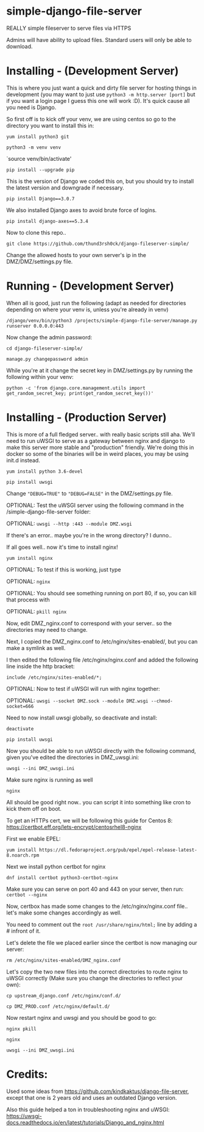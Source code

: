 # simple-django-file-server
REALLY simple fileserver to serve files via HTTPS

Admins will have ability to upload files. Standard users will only be able to download.

# Installing - (Development Server)
This is where you just want a quick and dirty file server for hosting things in development (you may want to just use `python3 -m http.server [port]` but if you want a login page I guess this one will work :D). It's quick cause all you need is Django.

So first off is to kick off your venv, we are using centos so go to the directory you want to install this in: 

`yum install python3 git`

`python3 -m venv venv`

`source venv/bin/activate'

`pip install --upgrade pip`

This is the version of Django we coded this on, but you should try to install the latest version and downgrade if necessary.

`pip install Django==3.0.7`

We also installed Django axes to avoid brute force of logins.

`pip install django-axes==5.3.4`

Now to clone this repo..

`git clone https://github.com/thund3rsh0ck/django-fileserver-simple/`

Change the allowed hosts to your own server's ip in the DMZ/DMZ/settings.py file.

# Running - (Development Server)
When all is good, just run the following (adapt as needed for directories depending on where your venv is, unless you're already in venv)

`/django/venv/bin/python3 /projects/simple-django-file-server/manage.py runserver 0.0.0.0:443`

Now change the admin password:

`cd django-fileserver-simple/`

`manage.py changepassword admin`

While you're at it change the secret key in DMZ/settings.py by running the following within your venv:

`python -c 'from django.core.management.utils import get_random_secret_key; print(get_random_secret_key())'`


# Installing - (Production Server)
This is more of a full fledged server.. with really basic scripts still aha. We'll need to run uWSGI to serve as a gateway between nginx and django to make this server more stable and "production" friendly. We're doing this in docker so some of the binaries will be in weird places, you may be using init.d instead.

`yum install python 3.6-devel`

`pip install uwsgi`

Change `"DEBUG=TRUE"` to `"DEBUG=FALSE"` in the DMZ/settings.py file.

OPTIONAL: Test the uWSGI server using the following command in the /simple-django-file-server folder:

OPTIONAL: `uwsgi --http :443 --module DMZ.wsgi`

If there's an error.. maybe you're in the wrong directory? I dunno..

If all goes well.. now it's time to install nginx!

`yum install nginx`

OPTIONAL: To test if this is working, just type 

OPTIONAL: `nginx`

OPTIONAL:  You should see something running on port 80, if so, you can kill that process with 

OPTIONAL: `pkill nginx`

Now, edit DMZ_nginx.conf to correspond with your server.. so the directories may need to change.

Next, I copied the DMZ_nginx.conf to /etc/nginx/sites-enabled/, but you can make a symlink as well.

I then edited the following file /etc/nginx/nginx.conf and added the following line inside the http bracket:

`include /etc/nginx/sites-enabled/*;`

OPTIONAL: Now to test if uWSGI will run with nginx together:

OPTIONAL: `uwsgi --socket DMZ.sock --module DMZ.wsgi --chmod-socket=666`

Need to now install uwsgi globally, so deactivate and install:

`deactivate`

`pip install uwsgi`

Now you should be able to run uWSGI directly with the following command, given you've edited the directories in DMZ_uwsgi.ini:

`uwsgi --ini DMZ_uwsgi.ini`

Make sure nginx is running as well

`nginx`

All should be good right now.. you can script it into something like cron to kick them off on boot.

To get an HTTPs cert, we will be following this guide for Centos 8: https://certbot.eff.org/lets-encrypt/centosrhel8-nginx

First we enable EPEL:

`yum install https://dl.fedoraproject.org/pub/epel/epel-release-latest-8.noarch.rpm`

Next we install python certbot for nginx

`dnf install certbot python3-certbot-nginx`

Make sure you can serve on port 40 and 443 on your server, then run:
`certbot --nginx`

Now, certbox has made some changes to the /etc/nginx/nginx.conf file.. let's make some changes accordingly as well.

You need to comment out the ``root /usr/share/nginx/html;`` line by adding a # infront of it.

Let's delete the file we placed earlier since the certbot is now managing our server:

`rm /etc/nginx/sites-enabled/DMZ_nginx.conf`

Let's copy the two new files into the correct directories to route nginx to uWSGI correctly (Make sure you change the directories to reflect your own):

`cp upstream_django.conf /etc/nginx/conf.d/`

`cp DMZ_PROD.conf /etc/nginx/default.d/`

Now restart nginx and uwsgi and you should be good to go:

`nginx pkill`

`nginx`

`uwsgi --ini DMZ_uwsgi.ini`

# Credits:

Used some ideas from https://github.com/kindkaktus/django-file-server, except that one is 2 years old and uses an outdated Django version.

Also this guide helped a ton in troubleshooting nginx and uWSGI: https://uwsgi-docs.readthedocs.io/en/latest/tutorials/Django_and_nginx.html
